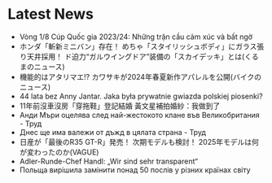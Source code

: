 # Latest News
-  Vòng 1/8 Cúp Quốc gia 2023/24: Những trận cầu cảm xúc và bất ngờ
-  ホンダ「斬新ミニバン」存在！ めちゃ「スタイリッシュボディ」にガラス張り天井採用！ ド迫力“ガルウイングドア”装備の「スカイデッキ」とは(くるまのニュース)
-  機能的はアタリマエ!? カワサキが2024年春夏新作アパレルを公開(バイクのニュース)
-  44 lata bez Anny Jantar. Jaka była prywatnie gwiazda polskiej piosenki?
-  11年前沒車沒房「穿拖鞋」登記結婚 黃文星補拍婚紗：我做到了
-  Анди Мъри оцелява след най-жестокото клане във Великобритания - Труд
-  Днес ще има валежи от дъжд в цялата страна - Труд
-  日産が「最後のR35 GT-R」発売！ 次期モデルも検討！ 2025年モデルは何が変わったのか(VAGUE)
-  Adler-Runde-Chef Handl: „Wir sind sehr transparent“
-  Польща вирішила замінити понад 50 послів у різних країнах світу
